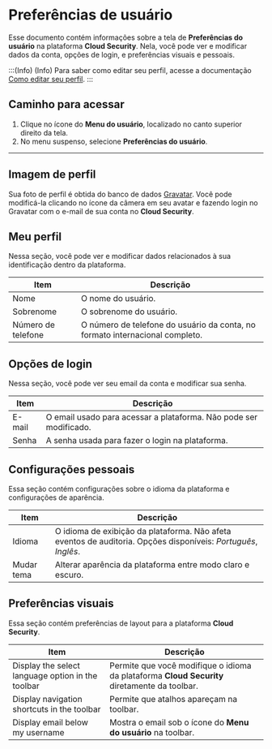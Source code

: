 # Preferências de usuário

Esse documento contém informações sobre a tela de **Preferências do usuário** na plataforma **Cloud Security**. Nela, você pode ver e modificar dados da conta, opções de login, e preferências visuais e pessoais.

:::(Info) (Info)
Para saber como editar seu perfil, acesse a documentação [Como editar seu perfil](/v3-32/docs/pt/cloud-security-how-to-edit-your-profile).
:::

## Caminho para acessar

1. Clique no ícone do **Menu do usuário**, localizado no canto superior direito da tela.
2. No menu suspenso, selecione **Preferências do usuário**.

---

## Imagem de perfil

Sua foto de perfil é obtida do banco de dados [Gravatar](https://gravatar.com/). Você pode modificá-la clicando no ícone da câmera em seu avatar e fazendo login no Gravatar com o e-mail de sua conta no **Cloud Security**.

## Meu perfil

Nessa seção, você pode ver e modificar dados relacionados à sua identificação dentro da plataforma.

| Item | Descrição |
| --- | --- |
| Nome | O nome do usuário. |
| Sobrenome | O sobrenome do usuário. |
| Número de telefone | O número de telefone do usuário da conta, no formato internacional completo. |

## Opções de login

Nessa seção, você pode ver seu email da conta e modificar sua senha.

| Item | Descrição |
| --- | --- |
| E-mail | O email usado para acessar a plataforma. Não pode ser modificado. |
| Senha | A senha usada para fazer o login na plataforma. |

## Configurações pessoais

Essa seção contém configurações sobre o idioma da plataforma e configurações de aparência.

| Item | Descrição |
| --- | --- |
| Idioma | O idioma de exibição da plataforma. Não afeta eventos de auditoria. Opções disponíveis: *Português*, *Inglês*. |
| Mudar tema | Alterar aparência da plataforma entre modo claro e escuro. |

## Preferências visuais

Essa seção contém preferências de layout para a plataforma **Cloud Security**.

| Item | Descrição |
| --- | --- |
| Display the select language option in the toolbar | Permite que você modifique o idioma da plataforma **Cloud Security** diretamente da toolbar. |
| Display navigation shortcuts in the toolbar | Permite que atalhos apareçam na toolbar. |
| Display email below my username | Mostra o email sob o ícone do **Menu do usuário** na toolbar. |